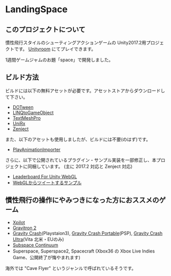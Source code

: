 # LandingSpace

## このプロジェクトについて
慣性飛行スタイルのシューティングアクションゲームの Unity2017.2用プロジェクトです。
[Unityroom](https://unityroom.com/games/landingspace) にてプレイできます。

1週間ゲームジャムのお題「space」で開発しました。

## ビルド方法
ビルドには以下の無料アセットが必要です。アセットストアからダウンロードして下さい。

- [DOTween](https://www.assetstore.unity3d.com/jp/#!/content/27676)
- [LINQtoGameObject](https://www.assetstore.unity3d.com/jp/#!/content/24256)
- [TextMeshPro](https://www.assetstore.unity3d.com/jp/#!/content/84126)
- [UniRx](https://www.assetstore.unity3d.com/jp/#!/content/17276)
- [Zenject](https://www.assetstore.unity3d.com/jp/#!/content/17758)

また、以下のアセットも使用しましたが、ビルドには不要(のはず)です。
- [PlayAnimationImporter](https://www.assetstore.unity3d.com/jp/#!/content/24500)

さらに、以下で公開されているプラグイン・サンプル実装を一部修正し、本プロジェクトに同梱しています。
(主に 2017.2 対応と Zenject 対応)
- [Leaderboard For Unity WebGL](https://github.com/NCMBMania/LeaderboardForUnityWebGL)
- [WebGLからツイートするサンプル](https://github.com/naichilab/unityroom-tweet)

## 慣性飛行の操作にやみつきになった方におススメのゲーム

- [Xpilot](http://www.xpilot.org/)
- [Gravitron 2](http://store.steampowered.com/app/21300/Gravitron_2/)
- [Gravity Crash](http://www.jp.playstation.com/software/title/jp9000npja00047_00gravitycrash0000.html)(Playstaion3), [Gravity Crash Portable](http://www.jp.playstation.com/software/title/jp9000npjg00044_000000111122223333.html)(PSP), [Gravity Crash Ultra](https://www.playstation.com/en-us/games/gravity-crash-ultra-psvita/)(Vita 北米・EUのみ) 
- [Subspace Continuum](http://store.steampowered.com/app/352700/Subspace_Continuum/)
- Superspace, Superspace2, Spacecraft (Xbox36 の Xbox Live Indies Game、公開終了が悔やまれます)

海外では "Cave Flyer" というジャンルで呼ばれているそうです。

